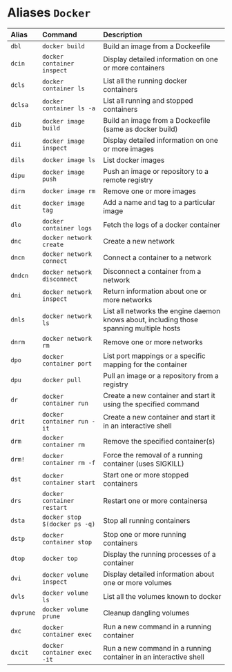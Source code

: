 # Aliases `Docker`

|  Alias    |  Command                      |  Description                                                                             |
| :------   | :---------------------------- | :--------------------------------------------------------------------------------------- |
| `dbl`     | `docker build`                | Build an image from a Dockeefile                                                         |
| `dcin`    | `docker container inspect`    | Display detailed information on one or more containers                                   |
| `dcls`    | `docker container ls`         | List all the running docker containers                                                   |
| `dclsa`   | `docker container ls -a`      | List all running and stopped containers                                                  |
| `dib`     | `docker image build`          | Build an image from a Dockeefile (same as docker build)                                  |
| `dii`     | `docker image inspect`        | Display detailed information on one or more images                                       |
| `dils`    | `docker image ls`             | List docker images                                                                       |
| `dipu`    | `docker image push`           | Push an image or repository to a remote registry                                         |
| `dirm`    | `docker image rm`             | Remove one or more images                                                                |
| `dit`     | `docker image tag`            | Add a name and tag to a particular image                                                 |
| `dlo`     | `docker container logs`       | Fetch the logs of a docker container                                                     |
| `dnc`     | `docker network create`       | Create a new network                                                                     |
| `dncn`    | `docker network connect`      | Connect a container to a network                                                         |
| `dndcn`   | `docker network disconnect`   | Disconnect a container from a network                                                    |
| `dni`     | `docker network inspect`      | Return information about one or more networks                                            |
| `dnls`    | `docker network ls`           | List all networks the engine daemon knows about, including those spanning multiple hosts |
| `dnrm`    | `docker network rm`           | Remove one or more networks                                                              |
| `dpo`     | `docker container port`       | List port mappings or a specific mapping for the container                               |
| `dpu`     | `docker pull`                 | Pull an image or a repository from a registry                                            |
| `dr`      | `docker container run`        | Create a new container and start it using the specified command                          |
| `drit`    | `docker container run -it`    | Create a new container and start it in an interactive shell                              |
| `drm`     | `docker container rm`         | Remove the specified container(s)                                                        |
| `drm!`    | `docker container rm -f`      | Force the removal of a running container (uses SIGKILL)                                  |
| `dst`     | `docker container start`      | Start one or more stopped containers                                                     |
| `drs`     | `docker container restart`    | Restart one or more containersa                                                          |
| `dsta`    | `docker stop $(docker ps -q)` | Stop all running containers                                                              |
| `dstp`    | `docker container stop`       | Stop one or more running containers                                                      |
| `dtop`    | `docker top`                  | Display the running processes of a container                                             |
| `dvi`     | `docker volume inspect`       | Display detailed information about one or more volumes                                   |
| `dvls`    | `docker volume ls`            | List all the volumes known to docker                                                     |
| `dvprune` | `docker volume prune`         | Cleanup dangling volumes                                                                 |
| `dxc`     | `docker container exec`       | Run a new command in a running container                                                 |
| `dxcit`   | `docker container exec -it`   | Run a new command in a running container in an interactive shell                         |
